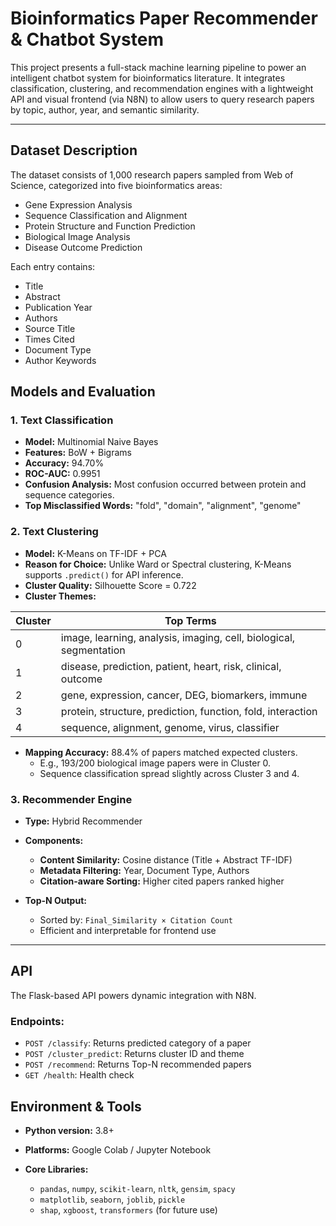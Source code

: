 # Bioinformatics Paper Recommender & Chatbot System

This project presents a full-stack machine learning pipeline to power an intelligent chatbot system for bioinformatics literature. It integrates classification, clustering, and recommendation engines with a lightweight API and visual frontend (via N8N) to allow users to query research papers by topic, author, year, and semantic similarity.

---

## Dataset Description

The dataset consists of 1,000 research papers sampled from Web of Science, categorized into five bioinformatics areas:

- Gene Expression Analysis
- Sequence Classification and Alignment
- Protein Structure and Function Prediction
- Biological Image Analysis
- Disease Outcome Prediction

Each entry contains:
- Title
- Abstract
- Publication Year
- Authors
- Source Title
- Times Cited
- Document Type
- Author Keywords



## Models and Evaluation

### **1. Text Classification**
- **Model:** Multinomial Naive Bayes
- **Features:** BoW + Bigrams
- **Accuracy:** 94.70%
- **ROC-AUC:** 0.9951
- **Confusion Analysis:** Most confusion occurred between protein and sequence categories.
- **Top Misclassified Words:** "fold", "domain", "alignment", "genome"

### **2. Text Clustering**
- **Model:** K-Means on TF-IDF + PCA
- **Reason for Choice:** Unlike Ward or Spectral clustering, K-Means supports `.predict()` for API inference.
- **Cluster Quality:** Silhouette Score = 0.722
- **Cluster Themes:**

| Cluster | Top Terms |
|--------|-----------|
| 0 | image, learning, analysis, imaging, cell, biological, segmentation |
| 1 | disease, prediction, patient, heart, risk, clinical, outcome |
| 2 | gene, expression, cancer, DEG, biomarkers, immune |
| 3 | protein, structure, prediction, function, fold, interaction |
| 4 | sequence, alignment, genome, virus, classifier |

- **Mapping Accuracy:** 88.4% of papers matched expected clusters.
  - E.g., 193/200 biological image papers were in Cluster 0.
  - Sequence classification spread slightly across Cluster 3 and 4.

### **3. Recommender Engine**
- **Type:** Hybrid Recommender
- **Components:**
  - **Content Similarity:** Cosine distance (Title + Abstract TF-IDF)
  - **Metadata Filtering:** Year, Document Type, Authors
  - **Citation-aware Sorting:** Higher cited papers ranked higher

- **Top-N Output:**
  - Sorted by: `Final_Similarity × Citation Count`
  - Efficient and interpretable for frontend use

---

##  API

The Flask-based API powers dynamic integration with N8N.

### Endpoints:
- `POST /classify`: Returns predicted category of a paper
- `POST /cluster_predict`: Returns cluster ID and theme
- `POST /recommend`: Returns Top-N recommended papers
- `GET /health`: Health check

## Environment & Tools

- **Python version:** 3.8+

- **Platforms:** Google Colab / Jupyter Notebook

- **Core Libraries:**
  - `pandas`, `numpy`, `scikit-learn`, `nltk`, `gensim`, `spacy`
  - `matplotlib`, `seaborn`, `joblib`, `pickle`
  - `shap`, `xgboost`, `transformers` (for future use)






